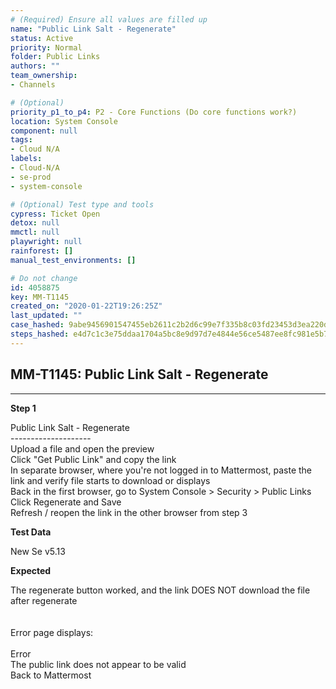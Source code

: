 ```yaml
---
# (Required) Ensure all values are filled up
name: "Public Link Salt - Regenerate"
status: Active
priority: Normal
folder: Public Links
authors: ""
team_ownership: 
- Channels

# (Optional)
priority_p1_to_p4: P2 - Core Functions (Do core functions work?)
location: System Console
component: null
tags: 
- Cloud N/A
labels: 
- Cloud-N/A
- se-prod
- system-console

# (Optional) Test type and tools
cypress: Ticket Open
detox: null
mmctl: null
playwright: null
rainforest: []
manual_test_environments: []

# Do not change
id: 4058875
key: MM-T1145
created_on: "2020-01-22T19:26:25Z"
last_updated: ""
case_hashed: 9abe9456901547455eb2611c2b2d6c99e7f335b8c03fd23453d3ea220d1da5ce646c4c6049db0c5769f13f9e6af0a54f
steps_hashed: e4d7c1c3e75ddaa1704a5bc8e9d97d7e4844e56ce5487ee8fc981e5b78c1041bb9ce547c64287f9d5b4e5b7b2184863d
---
```


<!-- (Auto-generated) Based on frontmatter's "key" and "name" -->

## MM-T1145: Public Link Salt - Regenerate

---

**Step 1**

Public Link Salt - Regenerate\
\--------------------\
Upload a file and open the preview\
Click "Get Public Link" and copy the link\
In separate browser, where you're not logged in to Mattermost, paste the link and verify file starts to download or displays\
Back in the first browser, go to System Console > Security > Public Links\
Click Regenerate and Save\
Refresh / reopen the link in the other browser from step 3

**Test Data**

New Se v5.13

**Expected**

The regenerate button worked, and the link DOES NOT download the file after regenerate\
\
\
Error page displays:\
\
Error\
The public link does not appear to be valid\
Back to Mattermost
